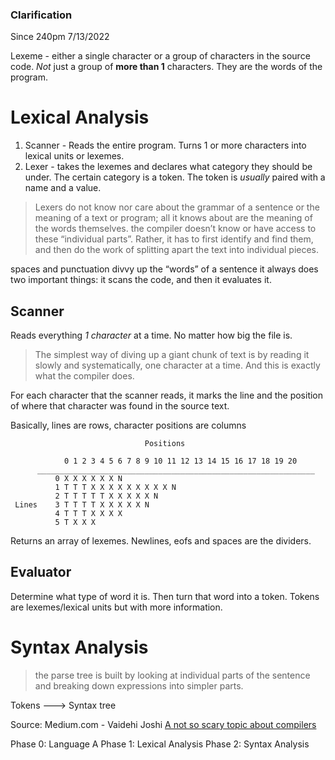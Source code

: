 
### Clarification

Since 240pm 7/13/2022

Lexeme - either a single character or a group of characters in the source code. *Not* just a group of **more than 1** characters. They are the words of the program.


# Lexical Analysis
1. Scanner - Reads the entire program. Turns 1 or more characters into lexical units or lexemes.
2. Lexer - takes the lexemes and declares what category they should be under. The certain category is a token. The token is *usually* paired with a name and a value.

>Lexers do not know nor care about the grammar of a sentence or the meaning of a text or program; all it knows about are the meaning of the words themselves.
>the compiler doesn’t know or have access to these “individual parts”. Rather, it has to first identify and find them, and then do the work of splitting apart the text into individual pieces.

spaces and punctuation divvy up the “words” of a sentence
it always does two important things: it scans the code, and then it evaluates it.

## Scanner
Reads everything *1 character* at a time. No matter how big the file is.

>The simplest way of diving up a giant chunk of text is by reading it slowly and systematically, one character at a time. And this is exactly what the compiler does.

For each character that the scanner reads, it marks the line and the position of where that character was found in the source text.

Basically, lines are rows, character positions are columns

```
                              Positions
                              
            0 1 2 3 4 5 6 7 8 9 10 11 12 13 14 15 16 17 18 19 20            
      ______________________________________________________________
          0 X X X X X X N
          1 T T T X X X X X X X X X N
          2 T T T T T X X X X X N
 Lines    3 T T T T X X X X X N
          4 T T T X X X X
          5 T X X X

```
Returns an array of lexemes. Newlines, eofs and spaces are the dividers.

## Evaluator

Determine what type of word it is. Then turn that word into a token. Tokens are lexemes/lexical units but with more information.

# Syntax Analysis
>the parse tree is built by looking at individual parts of the sentence and breaking down expressions into simpler parts.

Tokens ---> Syntax tree

Source:  Medium.com - Vaidehi Joshi
[A not so scary topic about compilers](https://medium.com/basecs/reading-code-right-with-some-help-from-the-lexer-63d0be3d21d)

Phase 0: Language A
Phase 1: Lexical Analysis
Phase 2: Syntax Analysis

